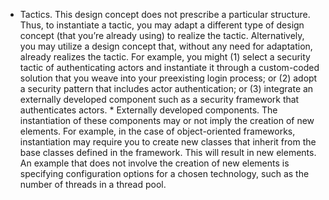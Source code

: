 *  Tactics. This design concept does not prescribe a particular structure. Thus, to instantiate a tactic, you may adapt a different type of design concept (that you’re already using) to realize the tactic. Alternatively, you may utilize a design concept that, without any need for adaptation, already realizes the tactic. For example, you might (1) select a security tactic of authenticating actors and instantiate it through a custom-coded solution that you weave into your preexisting login process; or (2) adopt a security pattern that includes actor authentication; or (3) integrate an externally developed component such as a security framework that authenticates actors. *  Externally developed components. The instantiation of these components may or not imply the creation of new elements. For example, in the case of object-oriented frameworks, instantiation may require you to create new classes that inherit from the base classes defined in the framework. This will result in new elements. An example that does not involve the creation of new elements is specifying configuration options for a chosen technology, such as the number of threads in a thread pool.